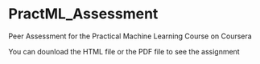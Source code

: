 PractML_Assessment
==================

Peer Assessment for the Practical Machine Learning Course on Coursera

You can dounload the HTML file or the PDF file to see the assignment
